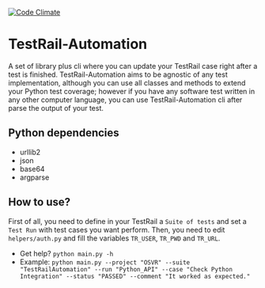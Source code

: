 [![Code Climate](https://codeclimate.com/github/Razer-OSVR/TestRail-Automation/badges/gpa.svg)](https://codeclimate.com/github/Razer-OSVR/TestRail-Automation)

# TestRail-Automation
A set of library plus cli where you can update your TestRail case right after a test is finished.
TestRail-Automation aims to be agnostic of any test implementation, although you can use all classes and methods to extend your Python test coverage; however if you have any software test written in any other computer language, you can use TestRail-Automation cli after parse the output of your test.

## Python dependencies
- urllib2
- json
- base64
- argparse

## How to use?
First of all, you need to define in your TestRail a `Suite of tests` and set a `Test Run` with test cases you want perform.
Then, you need to edit ``helpers/auth.py`` and fill the variables `TR_USER`, `TR_PWD` and `TR_URL`.

* Get help? `python main.py -h`
* Example:
  `python main.py --project "OSVR" --suite "TestRailAutomation" --run "Python_API" --case "Check Python Integration" --status "PASSED" --comment "It worked as expected."`
    

